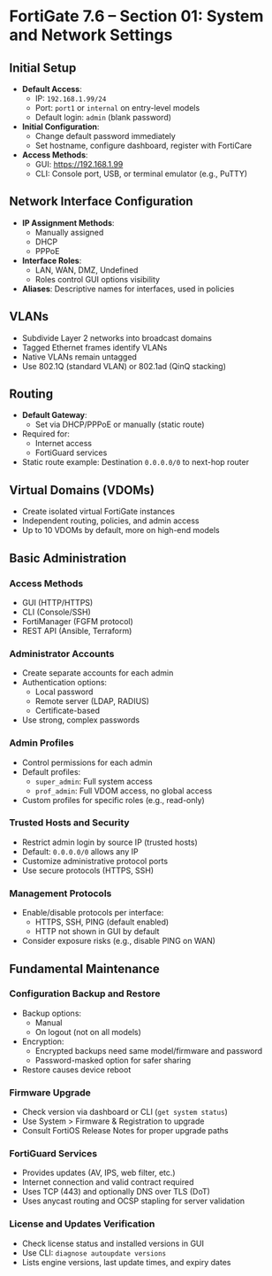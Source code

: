 # FortiGate 7.6 – Section 01: System and Network Settings

## Initial Setup

- **Default Access**:
  - IP: `192.168.1.99/24`
  - Port: `port1` or `internal` on entry-level models
  - Default login: `admin` (blank password)
- **Initial Configuration**:
  - Change default password immediately
  - Set hostname, configure dashboard, register with FortiCare
- **Access Methods**:
  - GUI: https://192.168.1.99
  - CLI: Console port, USB, or terminal emulator (e.g., PuTTY)

## Network Interface Configuration

- **IP Assignment Methods**:
  - Manually assigned
  - DHCP
  - PPPoE
- **Interface Roles**:
  - LAN, WAN, DMZ, Undefined
  - Roles control GUI options visibility
- **Aliases**: Descriptive names for interfaces, used in policies

## VLANs

- Subdivide Layer 2 networks into broadcast domains
- Tagged Ethernet frames identify VLANs
- Native VLANs remain untagged
- Use 802.1Q (standard VLAN) or 802.1ad (QinQ stacking)

## Routing

- **Default Gateway**:
  - Set via DHCP/PPPoE or manually (static route)
- Required for:
  - Internet access
  - FortiGuard services
- Static route example: Destination `0.0.0.0/0` to next-hop router

## Virtual Domains (VDOMs)

- Create isolated virtual FortiGate instances
- Independent routing, policies, and admin access
- Up to 10 VDOMs by default, more on high-end models

## Basic Administration

### Access Methods

- GUI (HTTP/HTTPS)
- CLI (Console/SSH)
- FortiManager (FGFM protocol)
- REST API (Ansible, Terraform)

### Administrator Accounts

- Create separate accounts for each admin
- Authentication options:
  - Local password
  - Remote server (LDAP, RADIUS)
  - Certificate-based
- Use strong, complex passwords

### Admin Profiles

- Control permissions for each admin
- Default profiles:
  - `super_admin`: Full system access
  - `prof_admin`: Full VDOM access, no global access
- Custom profiles for specific roles (e.g., read-only)

### Trusted Hosts and Security

- Restrict admin login by source IP (trusted hosts)
- Default: `0.0.0.0/0` allows any IP
- Customize administrative protocol ports
- Use secure protocols (HTTPS, SSH)

### Management Protocols

- Enable/disable protocols per interface:
  - HTTPS, SSH, PING (default enabled)
  - HTTP not shown in GUI by default
- Consider exposure risks (e.g., disable PING on WAN)

## Fundamental Maintenance

### Configuration Backup and Restore

- Backup options:
  - Manual
  - On logout (not on all models)
- Encryption:
  - Encrypted backups need same model/firmware and password
  - Password-masked option for safer sharing
- Restore causes device reboot

### Firmware Upgrade

- Check version via dashboard or CLI (`get system status`)
- Use System > Firmware & Registration to upgrade
- Consult FortiOS Release Notes for proper upgrade paths

### FortiGuard Services

- Provides updates (AV, IPS, web filter, etc.)
- Internet connection and valid contract required
- Uses TCP (443) and optionally DNS over TLS (DoT)
- Uses anycast routing and OCSP stapling for server validation

### License and Updates Verification

- Check license status and installed versions in GUI
- Use CLI: `diagnose autoupdate versions`
- Lists engine versions, last update times, and expiry dates
